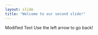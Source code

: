 ```yaml
---
layout: slide
title: "Welcome to our second slide!"
---
```

Modified Text
Use the left arrow to go back!
